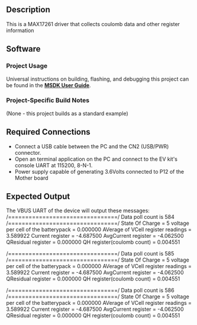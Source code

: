 ## Description

This is a MAX17261 driver that collects coulomb data and other register information


## Software

### Project Usage

Universal instructions on building, flashing, and debugging this project can be found in the **[MSDK User Guide](https://analogdevicesinc.github.io/msdk/USERGUIDE/)**.

### Project-Specific Build Notes

(None - this project builds as a standard example)

## Required Connections

-   Connect a USB cable between the PC and the CN2 (USB/PWR) connector.
-   Open an terminal application on the PC and connect to the EV kit's console UART at 115200, 8-N-1.
-   Power supply capable of generating 3.6Volts connected to P12 of the Mother board

## Expected Output

The VBUS UART of the device will output these messages:
/================================/
Data poll count is 584
/================================/
State Of Charge = 5
voltage per cell of the batterypack = 0.000000
AVerage of VCell register readings = 3.589922
Current register = -4.687500
AvgCurrent register = -4.062500
QResidual register = 0.000000
QH register(coulomb count) = 0.004551

/================================/
Data poll count is 585
/================================/
State Of Charge = 5
voltage per cell of the batterypack = 0.000000
AVerage of VCell register readings = 3.589922
Current register = -4.687500
AvgCurrent register = -4.062500
QResidual register = 0.000000
QH register(coulomb count) = 0.004551

/================================/
Data poll count is 586
/================================/
State Of Charge = 5
voltage per cell of the batterypack = 0.000000
AVerage of VCell register readings = 3.589922
Current register = -4.687500
AvgCurrent register = -4.062500
QResidual register = 0.000000
QH register(coulomb count) = 0.004551